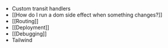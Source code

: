 - Custom transit handlers
- [[How do I run a dom side effect when something changes?]]
- [[Routing]]
- [[Deployment]]
- [[Debugging]]
- Tailwind